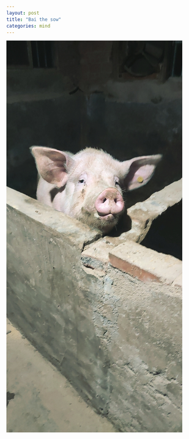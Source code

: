 ```yaml
---
layout: post
title: "Bai the sow"
categories: mind
---
```


![pickview](/assets/img/2021-07-14.jpg#pic_center)
